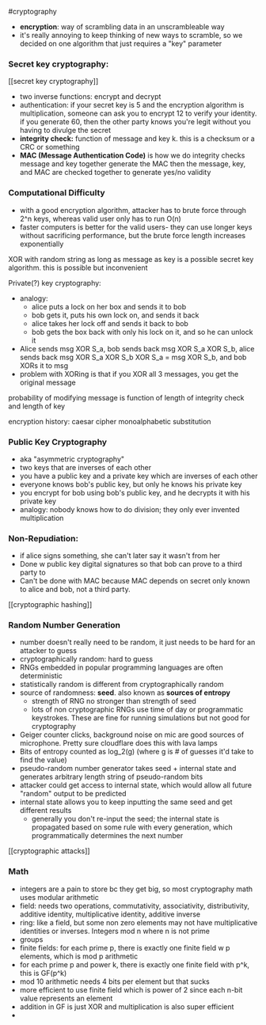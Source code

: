 
#cryptography 
- **encryption**: way of scrambling data in an unscrambleable way
- it's really annoying to keep thinking of new ways to scramble, so we decided on one algorithm that just requires a "key" parameter

### Secret key cryptography:
[[secret key cryptography]]
- two inverse functions: encrypt and decrypt
- authentication: if your secret key is 5 and the encryption algorithm is multiplication, someone can ask you to encrypt 12 to verify your identity. if you generate 60, then the other party knows you're legit without you having to divulge the secret
- **integrity check:** function of message and key k. this is a checksum or a CRC or something
- **MAC (Message Authentication Code)** is how we do integrity checks 
	message and key together generate the MAC
	then the message, key, and MAC are checked together to generate yes/no validity

### Computational Difficulty
- with a good encryption algorithm, attacker has to brute force through 2^n keys, whereas valid user only has to run O(n)
- faster computers is better for the valid users- they can use longer keys without sacrificing performance, but the brute force length increases exponentially

XOR with random string as long as message as key is a possible secret key algorithm. this is possible but inconvenient

Private(?) key cryptography:
- analogy:
	- alice puts a lock on her box and sends it to bob
	- bob gets it, puts his own lock on, and sends it back
	- alice takes her lock off and sends it back to bob
	- bob gets the box back with only his lock on it, and so he can unlock it
- Alice sends msg XOR S_a, bob sends back msg XOR S_a XOR S_b, alice sends back msg XOR S_a XOR S_b XOR S_a = msg XOR S_b, and bob XORs it to msg
- problem with XORing is that if you XOR all 3 messages, you get the original message

probability of modifying message is function of length of integrity check and length of key

encryption history:
	caesar cipher
	monoalphabetic substitution

### Public Key Cryptography
- aka "asymmetric cryptography"
- two keys that are inverses of each other
- you have a public key and a private key which are inverses of each other
- everyone knows bob's public key, but only he knows his private key
- you encrypt for bob using bob's public key, and he decrypts it with his private key
- analogy: nobody knows how to do division; they only ever invented multiplication

### Non-Repudiation: 
- if alice signs something, she can't later say it wasn't from her
- Done w public key digital signatures so that bob can prove to a third party to 
- Can't be done with MAC because MAC depends on secret only known to alice and bob, not a third party. 
	
[[cryptographic hashing]]

### Random Number Generation
- number doesn't really need to be random, it just needs to be hard for an attacker to guess
- cryptographically random: hard to guess
- RNGs embedded in popular programming languages are often deterministic
- statistically random is different from cryptographically random
- source of randomness: **seed**. also known as **sources of entropy**
	- strength of RNG no stronger than strength of seed
	- lots of non cryptographic RNGs use time of day or programmatic keystrokes. These are fine for running simulations but not good for cryptography
- Geiger counter clicks, background noise on mic are good sources of microphone. Pretty sure cloudflare does this with lava lamps
- Bits of entropy counted as log_2(g) (where g is # of guesses it'd take to find the value)
- pseudo-random number generator takes seed + internal state and generates arbitrary length string of pseudo-random bits
- attacker could get access to internal state, which would allow all future "random" output to be predicted
- internal state allows you to keep inputting the same seed and get different results
	- generally you don't re-input the seed; the internal state is propagated based on some rule with every generation, which programmatically determines the next number


[[cryptographic attacks]]

### Math
- integers are a pain to store bc they get big, so most cryptography math uses modular arithmetic 
- field: needs two operations, commutativity, associativity, distributivity, additive identity, multiplicative identity, additive inverse
- ring: like a field, but some non zero elements may not have multiplicative identities or inverses. Integers mod n where n is not prime
- groups 
- finite fields: for each prime p, there is exactly one finite field w p elements, which is mod p arithmetic
- for each prime p and power k, there is exactly one finite field with p^k, this is GF(p^k)
- mod 10 arithmetic needs 4 bits per element but that sucks 
- more efficient to use finite field which is power of 2 since each n-bit value represents an element 
- addition in GF is just XOR and multiplication is also super efficient 
-

